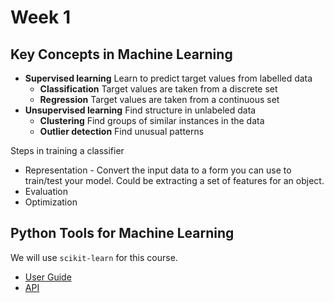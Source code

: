 # Week 1

## Key Concepts in Machine Learning

* **Supervised learning** Learn to predict target values from labelled data
    * **Classification** Target values are taken from a discrete set
    * **Regression** Target values are taken from a continuous set
* **Unsupervised learning** Find structure in unlabeled data
    * **Clustering** Find groups of similar instances in the data
    * **Outlier detection** Find unusual patterns

Steps in training a classifier

* Representation - Convert the input data to a form you can use to train/test your model. Could be extracting a set of features for an object.
* Evaluation
* Optimization

## Python Tools for Machine Learning

We will use `scikit-learn` for this course.

* [User Guide](http://scikit-learn.org/stable/user_guide.html)
* [API](http://scikit-learn.org/stable/modules/classes.html)

